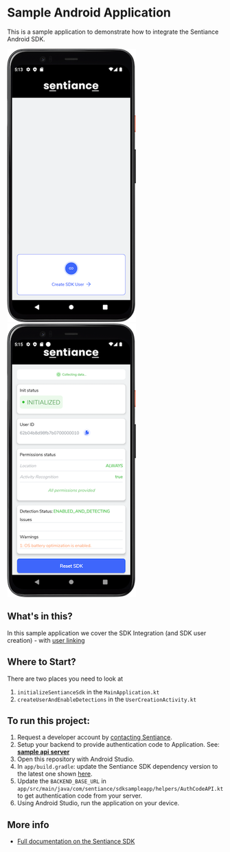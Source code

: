 # Sample Android Application

This is a sample application to demonstrate how to integrate the Sentiance Android SDK.

![](docs/screenshot1.png)
![](docs/screenshot2.png)

## What's in this?

In this sample application we cover the SDK Integration (and SDK user creation) - with [user linking](https://docs.sentiance.com/important-topics/user-linking-2.0)

## Where to Start?

There are two places you need to look at

1. `initializeSentianceSdk` in the `MainApplication.kt`
2. `createUserAndEnableDetections` in the `UserCreationActivity.kt`

## To run this project:

1. Request a developer account by [contacting Sentiance](mailto:support@sentiance.com).
2. Setup your backend to provide authentication code to Application. See: [**sample api server**](https://github.com/sentiance/sample-apps-api)
3. Open this repository with Android Studio.
4. In `app/build.gradle`: update the Sentiance SDK dependency version to the latest one shown [here](https://docs.sentiance.com/sdk/changelog/android).
5. Update the `BACKEND_BASE_URL` in `app/src/main/java/com/sentiance/sdksampleapp/helpers/AuthCodeAPI.kt` to get authentication code from your server.
6. Using Android Studio, run the application on your device.

## More info

- [Full documentation on the Sentiance SDK](https://docs.sentiance.com/)